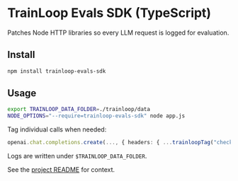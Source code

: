 # TrainLoop Evals SDK (TypeScript)

Patches Node HTTP libraries so every LLM request is logged for evaluation.

## Install

```bash
npm install trainloop-evals-sdk
```

## Usage

```bash
export TRAINLOOP_DATA_FOLDER=./trainloop/data
NODE_OPTIONS="--require=trainloop-evals-sdk" node app.js
```

Tag individual calls when needed:

```ts
openai.chat.completions.create(..., { headers: { ...trainloopTag("checkout") } })
```

Logs are written under `$TRAINLOOP_DATA_FOLDER`.

See the [project README](../../README.md) for context.

